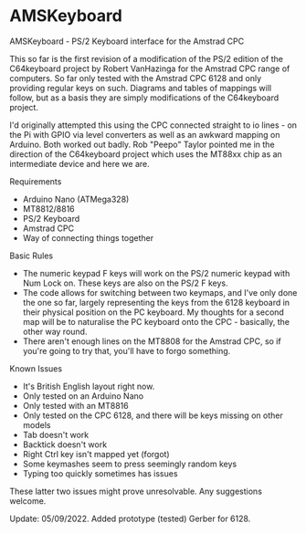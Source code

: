 # AMSKeyboard
AMSKeyboard - PS/2 Keyboard interface for the Amstrad CPC

This so far is the first revision of a modification of the PS/2 edition of the C64keyboard project by Robert VanHazinga for the Amstrad CPC range of computers. So far only tested with the Amstrad CPC 6128 and only providing regular keys on such.
Diagrams and tables of mappings will follow, but as a basis they are simply modifications of the C64keyboard project.

I'd originally attempted this using the CPC connected straight to io lines - on the Pi with GPIO via level converters as well as an awkward mapping on Arduino. Both worked out badly. Rob "Peepo" Taylor pointed me in the direction of the C64keyboard project which uses the MT88xx chip as an intermediate device and here we are.

Requirements

* Arduino Nano (ATMega328)
* MT8812/8816
* PS/2 Keyboard
* Amstrad CPC
* Way of connecting things together

Basic Rules

* The numeric keypad F keys will work on the PS/2 numeric keypad with Num Lock on. These keys are also on the PS/2 F keys.
* The code allows for switching between two keymaps, and I've only done the one so far, largely representing the keys from the 6128 keyboard in their physical position on the PC keyboard. My thoughts for a second map will be to naturalise the PC keyboard onto the CPC - basically, the other way round.
* There aren't enough lines on the MT8808 for the Amstrad CPC, so if you're going to try that, you'll have to forgo something.

Known Issues

* It's British English layout right now.
* Only tested on an Arduino Nano
* Only tested with an MT8816
* Only tested on the CPC 6128, and there will be keys missing on other models
* Tab doesn't work
* Backtick doesn't work
* Right Ctrl key isn't mapped yet (forgot)
* Some keymashes seem to press seemingly random keys
* Typing too quickly sometimes has issues

These latter two issues might prove unresolvable. Any suggestions welcome.

Update: 05/09/2022. Added prototype (tested) Gerber for 6128.
